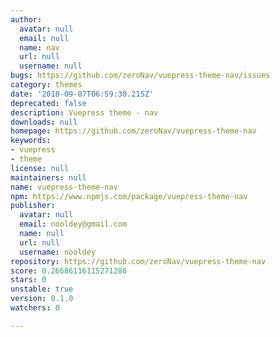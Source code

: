 ```yaml
---
author:
  avatar: null
  email: null
  name: nav
  url: null
  username: null
bugs: https://github.com/zeroNav/vuepress-theme-nav/issues
category: themes
date: '2018-09-07T06:59:30.215Z'
deprecated: false
description: Vuepress theme - nav
downloads: null
homepage: https://github.com/zeroNav/vuepress-theme-nav
keywords:
- vuepress
- theme
license: null
maintainers: null
name: vuepress-theme-nav
npm: https://www.npmjs.com/package/vuepress-theme-nav
publisher:
  avatar: null
  email: nooldey@gmail.com
  name: null
  url: null
  username: nooldey
repository: https://github.com/zeroNav/vuepress-theme-nav
score: 0.26686116115271286
stars: 0
unstable: true
version: 0.1.0
watchers: 0

---
```


